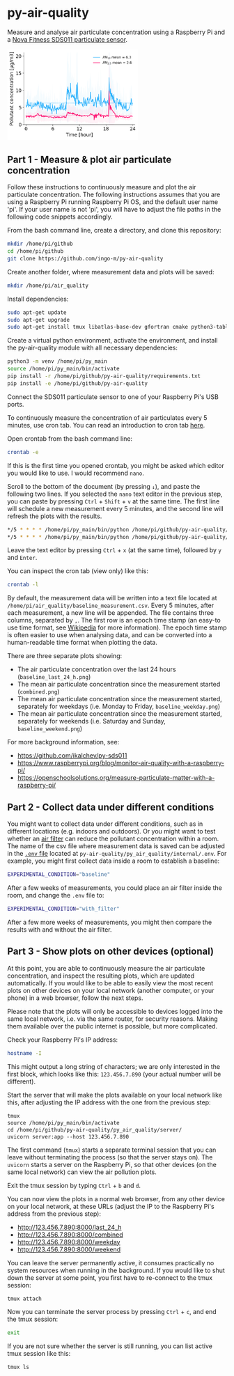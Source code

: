 # py-air-quality
Measure and analyse air particulate concentration using a Raspberry Pi and a
[Nova Fitness SDS011 particulate sensor](https://www.berrybase.de/en/sensors-modules/gas-dust/nova-fitness-sds011-feinstaub-sensor-inkl.-usb-adapter).

<img src="py_air_quality/data/example_plot.png" width=300 align="centre" />

## Part 1 - Measure & plot air particulate concentration  

Follow these instructions to continuously measure and plot the air particulate
concentration. The following instructions assumes that you are using a Raspberry
Pi running Raspberry Pi OS, and the default user name 'pi'. If your user name is
not 'pi', you will have to adjust the file paths in the following code snippets
accordingly.

From the bash command line, create a directory, and clone this repository:
```bash
mkdir /home/pi/github
cd /home/pi/github
git clone https://github.com/ingo-m/py-air-quality
```

Create another folder, where measurement data and plots will be saved:
```bash
mkdir /home/pi/air_quality
```

Install dependencies:
```bash
sudo apt-get update
sudo apt-get upgrade
sudo apt-get install tmux libatlas-base-dev gfortran cmake python3-tables
```

Create a virtual python environment, activate the environment, and install the
py-air-quality module with all necessary dependencies:
```bash
python3 -m venv /home/pi/py_main
source /home/pi/py_main/bin/activate
pip install -r /home/pi/github/py-air-quality/requirements.txt
pip install -e /home/pi/github/py-air-quality
```

Connect the SDS011 particulate sensor to one of your Raspberry Pi's USB ports.

To continuously measure the concentration of air particulates every 5 minutes,
use cron tab. You can read an introduction to cron tab [here](https://linuxiac.com/how-to-use-cron-to-schedule-tasks-the-complete-beginners-guide/).

Open crontab from the bash command line:
```bash
crontab -e
```

If this is the first time you opened crontab, you might be asked which editor
you would like to use. I would recommend `nano`.

Scroll to the bottom of the document (by pressing `↓`), and paste the following
two lines. If you selected the `nano` text editor in the previous step, you can
paste by pressing `Ctrl` + `Shift` + `v` at the same time. The first line will
schedule a new measurement every 5 minutes, and the second line will refresh the
plots with the results.
```bash
*/5 * * * * /home/pi/py_main/bin/python /home/pi/github/py-air-quality/py_air_quality/measurement/measurement.py
*/5 * * * * /home/pi/py_main/bin/python /home/pi/github/py-air-quality/py_air_quality/server/plot_pollution.py
```
Leave the text editor by pressing `Ctrl` + `x` (at the same time), followed by
`y` and `Enter`.

You can inspect the cron tab (view only) like this:
```bash
crontab -l
```

By default, the measurement data will be written into a text file located at
`/home/pi/air_quality/baseline_measurement.csv`. Every 5 minutes, after each
measurement, a new line will be appended. The file contains three columns,
separated by `,`. The first row is an epoch time stamp (an easy-to use time
format, see [Wikipedia](https://en.wikipedia.org/wiki/Epoch_(computing)) for
more information). The epoch time stamp is often easier to use when analysing
data, and can be converted into a human-readable time format when plotting the
data.

There are three separate plots showing:
- The air particulate concentration over the last 24 hours
(`baseline_last_24_h.png`)
- The mean air particulate concentration since the measurement started
(`combined.png`)
- The mean air particulate concentration since the measurement started,
separately for weekdays (i.e. Monday to Friday, `baseline_weekday.png`)
- The mean air particulate concentration since the measurement started,
separately for weekends (i.e. Saturday and Sunday, `baseline_weekend.png`)

For more background information, see:
- https://github.com/ikalchev/py-sds011
- https://www.raspberrypi.org/blog/monitor-air-quality-with-a-raspberry-pi/
- https://openschoolsolutions.org/measure-particulate-matter-with-a-raspberry-pi/

## Part 2 - Collect data under different conditions

You might want to collect data under different conditions, such as in different
locations (e.g. indoors and outdoors). Or you might want to test whether an [air
filter](https://ge.philips.online/en/product/philips-ac2887-10-air-cleaner) can
reduce the pollutant concentration within a room. The name of the csv file where
measurement data is saved can be adjusted in the [`.env` file](https://github.com/ingo-m/py-air-quality/blob/filter/py_air_quality/internal/.env)
located at `py-air-quality/py_air_quality/internal/.env`. For example, you might
first collect data inside a room to establish a baseline:
```bash
EXPERIMENTAL_CONDITION="baseline"
```
After a few weeks of measurements, you could place an air filter inside the
room, and change the `.env` file to:
```bash
EXPERIMENTAL_CONDITION="with_filter"
```
After a few more weeks of measurements, you might then compare the results with
and without the air filter.

## Part 3 - Show plots on other devices (optional)

At this point, you are able to continuously measure the air particulate
concentration, and inspect the resulting plots, which are updated automatically.
If you would like to be able to easily view the most recent plots on other
devices on your local network (another computer, or your phone) in a web
browser, follow the next steps.

Please note that the plots will only be  accessible to devices logged into the
same local network, i.e. via the same router, for security reasons. Making them
available over the public internet is possible, but more complicated.

Check your Raspberry Pi's IP address:
```bash
hostname -I
```
This might output a long string of characters; we are only interested in the
first block, which looks like this: `123.456.7.890` (your actual number will be
different).

Start the server that will make the plots available on your local network like
this, after adjusting the IP address with the one from the previous step:
```
tmux
source /home/pi/py_main/bin/activate
cd /home/pi/github/py-air-quality/py_air_quality/server/
uvicorn server:app --host 123.456.7.890
```
The first command (`tmux`) starts a separate terminal session that you can leave
without terminating the process (so that the server stays on). The `uvicorn`
starts a server on the Raspberry Pi, so that other devices (on the same local
network) can view the air pollution plots.

Exit the tmux session by typing `Ctrl` + `b` and `d`.

You can now view the plots in a normal web browser, from any other device on
your local network, at these URLs (adjust the IP to the Raspberry Pi's address
from the previous step):
- http://123.456.7.890:8000/last_24_h
- http://123.456.7.890:8000/combined
- http://123.456.7.890:8000/weekday
- http://123.456.7.890:8000/weekend

You can leave the server permanently active, it consumes practically no system
resources when running in the background. If you would like to shut down the
server at some point, you first have to re-connect to the tmux session:
```bash
tmux attach
```
Now you can terminate the server process by pressing `Ctrl` + `c`, and end the
tmux session:
```bash
exit
```

If you are not sure whether the server is still running, you can list active
tmux session like this:
```bash
tmux ls
```
